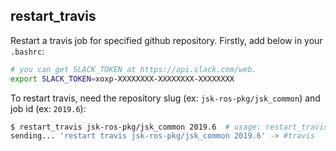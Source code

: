 restart\_travis
---------------
Restart a travis job for specified github repository.
Firstly, add below in your `.bashrc`:

```sh
# you can get SLACK_TOKEN at https://api.slack.com/web.
export SLACK_TOKEN=xoxp-XXXXXXXX-XXXXXXXX-XXXXXXXX
```

To restart travis, need the repository slug (ex: `jsk-ros-pkg/jsk_common`) and job id (ex: `2019.6`):

```sh
$ restart_travis jsk-ros-pkg/jsk_common 2019.6  # usage: restart_travis <repo_slug> <job_id>
sending... 'restart travis jsk-ros-pkg/jsk_common 2019.6' -> #travis
```